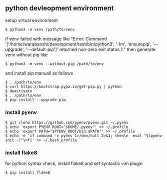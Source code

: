 ## python devleopment environment

setup virtual environment
```
$ python3 -m venv /path/to/venv
```

if venv failed with message like "Error: Command '['/home/warabanshi/development/test/bin/python3', '-Im', 'ensurepip', '--upgrade', '--default-pip']' returned non-zero exit status 1." then generate venv without pip like

```
$ python3 -m venv --without-pip /path/to/env
```

and install pip manuall as follows

```
$ . /path/to/env
$ curl https://bootstrap.pypa.io/get-pip.py | python
$ deactivate
$ . /path/to/env
$ pip install --upgrade pip
```

### install pyenv

```
$ git clone https://github.com/pyenv/pyenv.git ~/.pyenv
$ echo 'export PYENV_ROOT="$HOME/.pyenv"' >> ~/.profile
$ echo 'export PATH="$PYENV_ROOT/bin:$PATH"' >> ~/.profile
$ echo -e 'if command -v pyenv 1>/dev/null 2>&1; then\n  eval "$(pyenv init -)"\nfi' >> ~/.bash_profile
```

### install flake8

for python syntax check, install flake8 and set syntactic vim plugin
```
$ pip install flake8
```
